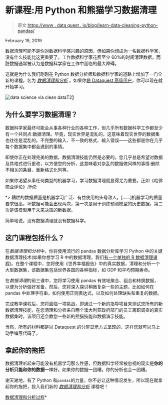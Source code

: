 # 新课程:用 Python 和熊猫学习数据清理

> 原文:[https://www . data quest . io/blog/learn-data-cleaning-python-pandas/](https://www.dataquest.io/blog/learn-data-cleaning-python-pandas/)

February 19, 2019

数据清理可能不是你对数据科学感兴趣的原因，但如果你想成为一名数据科学家，没有什么技能比这更重要了。工作数据科学家花费至少 60%的时间清理数据，而脏数据通常被认为是数据科学家在工作中面临的最大障碍。

这就是为什么我们刚刚在 Python 数据分析师和数据科学家的道路上增加了一门全新的课程，名为 [*数据清理和分析*](https://www.dataquest.io/course/python-datacleaning) 。如果你[是 Dataquest 高级用户](https://www.dataquest.io/subscribe/)，你可以现在就开始学习。

![data science via clean data](../Images/3abcf3c3370dff2fd71217f0e4342e55.png "Data science starts with clean data")T2】

## 为什么要学习数据清理？

数据科学家最终可能会从事各种行业的各种工作，但几乎所有数据科学工作都至少有一个共同点:数据清理。毕竟，现实世界是混乱的，这意味着现实世界的数据集也往往是混乱的。不完整的输入、不一致的格式、输入错误——这些都是你在几乎每个数据集中都会遇到的事情。

即使你正在处理完美的数据，数据清理技能仍然是必要的。您几乎总是希望对数据及其格式进行更改，以方便您的分析，这意味着对杂乱的数据做同样的事情:删除不相关的条目、重新格式化列等。

如果你渴望从事任何类型的机器学习，学习数据清理就显得尤为重要。正如《哈佛商业评论》[](https://hbr.org/2018/04/if-your-data-is-bad-your-machine-learning-tools-are-useless)*所说:*

 *> 糟糕的数据质量是机器学习广泛、有益使用的头号敌人。[……]机器学习的质量要求很高，坏数据可能会出现两次，第一次是用于训练预测模型的历史数据，第二次是该模型用于未来决策的新数据。

简单地说，没有数据清理就没有数据科学。

## 这门课程包括什么？

在*数据清理和分析*中，你将使用流行的 pandas 数据分析库学习 Python 中的关键数据清理技术(如果你想学习 R 中的数据清理，我们[有一个单独的 R 数据清理课程](https://www.dataquest.io/course/r-data-cleaning/))。在整个课程中，您将使用《世界幸福报告》中的真实数据，清理和分析一个大型数据集，该数据集包括世界各国的各种指标，如 GDP 和平均预期寿命。

在*数据清理*的前三课中，您将学习使用 pandas 有效地聚合、组合和转换数据，以便为分析做好准备。然后，您将深入探讨稍微复杂一些的主题，比如如何在 pandas 中处理字符串，如何使用正则表达式，以及如何处理缺失和重复的数据。

完成教学课程后，您将面临一项挑战，即通过一个新的指导项目来测试您所有的新数据清理技能，在您清理和分析来自两个澳大利亚政府部门的员工离职调查的真实数据集时，该项目还会教您一些新的熊猫技能和数据演示技能。

当然，所有的材料都是以 Dataquest 的分屏显示方式呈现的，这样您就可以马上动手编写代码了。

## 拿起你的拖把

数据清理听起来可能没有机器学习那么性感，但数据科学经常被忽视的现实是**你的分析只能和你的数据**一样好。如果你的数据一团糟，你的分析也会一团糟。

谢天谢地，有了 Python 和`pandas`的力量，你不必让这种情况发生，所以现在就拿起你的拖把，投入我们新的 [*数据清理和分析*](https://www.dataquest.io/course/python-datacleaning) 课程吧！

[数据清理和分析过程](https://www.dataquest.io/course/python-datacleaning)*